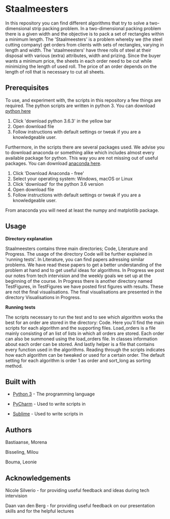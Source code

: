 # Staalmeesters
In this repository you can find different algorithms that try to solve a two-dimensional strip packing problem. In a
two-dimensional packing problem there is a given width and the objective is to pack a set of rectangles within a 
minimum length. The 'Staalmeesters' is a problem whereby we (the steel cutting company) get orders from clients with
sets of rectangles, varying in length and width. The 'staalmeesters' have three rolls of steel at their disposal with various (extra) attributes, width and prizing. Since the buyer wants a minimum price, the sheets in each order need to be cut while minimizing the length of used roll. The price of an order depends on the length of roll that is necessary to cut all sheets. 

## Prerequisites
To use, and experiment with, the scripts in this repository a few things are required. The python scripts are written in python 3. You can download [python here](https://www.python.org/downloads/)
1. Click 'download python 3.6.3' in the yellow bar 
2. Open download file
3. Follow instructions with default settings or tweak if you are a knowledgeable user. 

Furthermore, in the scripts there are several packages used. We advise you to download anaconda or something alike which includes almost every available package for python. This way you are not missing out of useful packages. You can download [anaconda here](https://conda.io/docs/user-guide/install/download.html).
1. Click 'Download Anaconda - free'
2. Select your operating system: Windows, macOS or Linux
3. Click 'download' for the python 3.6 version
4. Open download file
5. Follow instructions with default settings or tweak if you are a knowledgeable user.

From anaconda you will need at least the numpy and matplotlib package. 

## Usage
**Directory explanation**

Staalmeesters contains three main directories; Code, Literature and Progress. The usage of the directory Code will be further explained in 'running tests'. In Literature, you can find papers adressing similar problems. We have read these papers to get a better understanding of the problem at hand and to get useful ideas for algorithms. In Progress we post our notes from tech intervision and the weekly goals we set up at the beginning of the course. In Progress there is another directory named TestFigures, in TestFigures we have posted first figures with results. These are not the final visualisations. The final visualisations are presented in the directory Visualisations in Progress.

**Running tests** 

The scripts necessary to run the test and to see which algorithm works the best for an order are stored in the directory: Code. Here you'll find the main scripts for each algorithm and the supporting files. Load_orders is a file mainly consisting of an list of lists in which all orders are stored. Each order can also be summoned using the load_orders file. In classes information about each order can be stored. And lastly helper is a file that contains every function used in the algorithms. Reading through the scripts indicates how each algorithm can be tweaked or used for a certain order. The default setting for each algorithm is order 1 as order and sort_long as sorting method. 

## Built with
- [Python 3](https://www.python.org/downloads/) - The programming language

- [PyCharm](https://www.jetbrains.com/pycharm/) - Used to write scripts in

- [Sublime](https://www.sublimetext.com/) - Used to write scripts in

## Authors
Bastiaanse, Morena

Bisseling, Milou

Bouma, Leonie

## Acknowledgements
Nicole Silverio - for providing useful feedback and ideas during tech intervision

Daan van den Berg - for providing useful feedback on our presentation skills and for the helpful lectures









